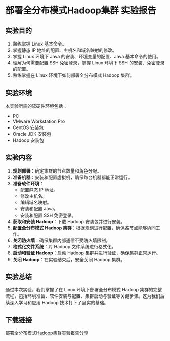 # 部署全分布模式Hadoop集群 实验报告

## 实验目的
1. 熟练掌握 Linux 基本命令。
2. 掌握静态 IP 地址的配置、主机名和域名映射的修改。
3. 掌握 Linux 环境下 Java 的安装、环境变量的配置、Java 基本命令的使用。
4. 理解为何需要配置 SSH 免密登录，掌握 Linux 环境下 SSH 的安装、免密登录的配置。
5. 熟练掌握在 Linux 环境下如何部署全分布模式 Hadoop 集群。

## 实验环境
本实验所需的软硬件环境包括：
- PC
- VMware Workstation Pro
- CentOS 安装包
- Oracle JDK 安装包
- Hadoop 安装包

## 实验内容
1. **规划部署**：确定集群的节点数量和角色分配。
2. **准备机器**：安装和配置虚拟机，确保每台机器都能正常运行。
3. **准备软件环境**：
   - 配置静态 IP 地址。
   - 修改主机名。
   - 编辑域名映射。
   - 安装和配置 Java。
   - 安装和配置 SSH 免密登录。
4. **获取和安装 Hadoop**：下载 Hadoop 安装包并进行安装。
5. **配置全分布模式 Hadoop 集群**：根据规划进行配置，确保各节点能够协同工作。
6. **关闭防火墙**：确保集群内部通信不受防火墙限制。
7. **格式化文件系统**：对 Hadoop 文件系统进行格式化。
8. **启动和验证 Hadoop**：启动 Hadoop 集群并进行验证，确保集群正常运行。
9. **关闭 Hadoop**：在实验结束后，安全关闭 Hadoop 集群。

## 实验总结
通过本次实验，我们掌握了在 Linux 环境下部署全分布模式 Hadoop 集群的完整流程，包括环境准备、软件安装与配置、集群启动与验证等关键步骤。这为我们后续深入学习和应用 Hadoop 技术打下了坚实的基础。

## 下载链接

[部署全分布模式Hadoop集群实验报告分享](https://pan.quark.cn/s/a01acfa480fa)